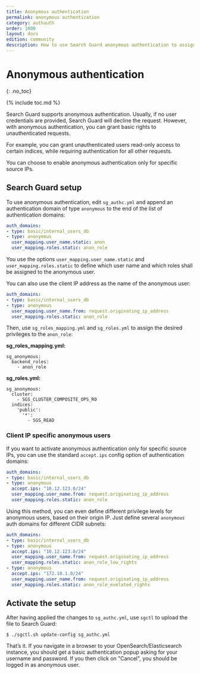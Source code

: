 ```yaml
---
title: Anonymous authentication
permalink: anonymous authentication 
category: authauth
order: 1000
layout: docs
edition: community
description: How to use Search Guard anonymous authentication to assign default permissions if a user is not authenticated.
---
```

<!---
Copyright 2020 floragunn GmbH
-->

# Anonymous authentication
{: .no_toc}

{% include toc.md %}

Search Guard supports anonymous authentication. Usually, if no user credentials are provided, Search Guard will decline the request. However, with anonymous authentication, you can grant basic rights to unauthenticated requests.

For example, you can grant unauthenticated users read-only access to certain indices, while requiring authentication for all other requests.

You can choose to enable anonymous authentication only for specific source IPs.

## Search Guard setup

To use anonymous authentication, edit `sg_authc.yml` and append an authentication domain of type `anonymous` to the end of the list of authentication domains:

```yaml
auth_domains:
- type: basic/internal_users_db
- type: anonymous
  user_mapping.user_name.static: anon
  user_mapping.roles.static: anon_role
```

You use the options `user_mapping.user_name.static` and `user_mapping.roles.static` to define which user name and which roles shall be assigned to the anonymous user.

You can also use the client IP address as the name of the anonymous user:

```yaml
auth_domains:
- type: basic/internal_users_db
- type: anonymous
  user_mapping.user_name.from: request.originating_ip_address
  user_mapping.roles.static: anon_role
```

Then, use `sg_roles_mapping.yml` and `sg_roles.yml` to assign the desired privileges to the `anon_role`: 


**sg\_roles\_mapping.yml:**

```
sg_anonymous:
  backend_roles:
    - anon_role
```

**sg\_roles.yml:**

```
sg_anonymous:
  cluster:
    - SGS_CLUSTER_COMPOSITE_OPS_RO
  indices:
    'public':
      '*':
        - SGS_READ
```

### Client IP specific anonymous users

If you want to activate anonymous authentication only for specific source IPs, you can use the standard `accept.ips` config option of authentication domains:

```yaml
auth_domains:
- type: basic/internal_users_db
- type: anonymous
  accept.ips: "10.12.123.0/24"
  user_mapping.user_name.from: request.originating_ip_address
  user_mapping.roles.static: anon_role
```

Using this method, you can even define different privilege levels for anonymous users, based on their origin IP. Just define several `anonymous` auth domains for different CIDR subnets:

```yaml
auth_domains:
- type: basic/internal_users_db
- type: anonymous
  accept.ips: "10.12.123.0/24"
  user_mapping.user_name.from: request.originating_ip_address
  user_mapping.roles.static: anon_role_low_rights
- type: anonymous
  accept.ips: "172.10.1.0/24"
  user_mapping.user_name.from: request.originating_ip_address
  user_mapping.roles.static: anon_role_evelated_rights
```


## Activate the setup

After having applied the changes to `sg_authc.yml`, use `sgctl` to upload the file to Search Guard:

```
$ ./sgctl.sh update-config sg_authc.yml
```

That’s it. If you navigate in a browser to your OpenSearch/Elasticsearch instance, you should get a basic authentication popup asking for your username and password. If you then click on "Cancel", you should be logged in as anonymous user.


